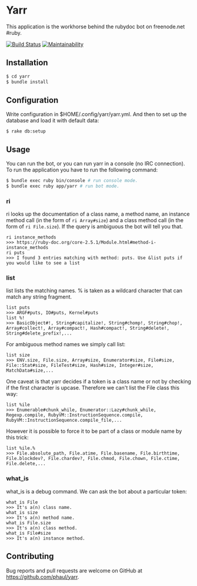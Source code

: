 # Yarr

This application is the workhorse behind the rubydoc bot on freenode.net #ruby.

[![Build Status](https://travis-ci.org/phaul/yarr.svg?branch=master)](https://travis-ci.org/phaul/yarr)
[![Maintainability](https://api.codeclimate.com/v1/badges/4a48c3a34babe2af4e8f/maintainability)](https://codeclimate.com/github/phaul/yarr/maintainability)

## Installation

```bash
$ cd yarr
$ bundle install
```

## Configuration

Write configuration in $HOME/.config/yarr/yarr.yml. And then to set up the
database and load it with default data:

```
$ rake db:setup
```

## Usage

You can run the bot, or you can run yarr in a console (no IRC connection).
To run the application you have to run the following command:

```bash
$ bundle exec ruby bin/console # run console mode.
$ bundle exec ruby app/yarr # run bot mode.
```

### ri

ri looks up the documentation of a class name, a method name, an instance
method call (in the form of `ri Array#size`) and a class method call (in the
form of `ri File.size`). If the query is ambiguous the bot will tell you that.

```
ri instance_methods
>>> https://ruby-doc.org/core-2.5.1/Module.html#method-i-instance_methods
ri puts
>>> I found 3 entries matching with method: puts. Use &list puts if you would like to see a list
```

### list

list lists the matching names. % is taken as a wildcard character that can
match any string fragment.

```
list puts
>>> ARGF#puts, IO#puts, Kernel#puts
list %!
>>> BasicObject#!, String#capitalize!, String#chomp!, String#chop!, Array#collect!, Array#compact!, Hash#compact!, String#delete!, String#delete_prefix!,...
```

For ambiguous method names we simply call list:

```
list size
>>> ENV.size, File.size, Array#size, Enumerator#size, File#size, File::Stat#size, FileTest#size, Hash#size, Integer#size, MatchData#size,...
```

One caveat is that yarr decides if a token is a class name or not by checking
if the first character is upcase. Therefore we can't list the File class this
way:

```
list %ile
>>> Enumerable#chunk_while, Enumerator::Lazy#chunk_while, Regexp.compile, RubyVM::InstructionSequence.compile, RubyVM::InstructionSequence.compile_file,...
```

However it is possible to force it to be part of a class or module name by this trick:

```
list %ile.% 
>>> File.absolute_path, File.atime, File.basename, File.birthtime, File.blockdev?, File.chardev?, File.chmod, File.chown, File.ctime, File.delete,...
```

### what_is

what_is is a debug command. We can ask the bot about a particular token:

```
what_is File
>>> It's a(n) class name.
what_is size
>>> It's a(n) method name.
what_is File.size
>>> It's a(n) class method.
what_is File#size
>>> It's a(n) instance method.
```

## Contributing

Bug reports and pull requests are welcome on GitHub at https://github.com/phaul/yarr.
